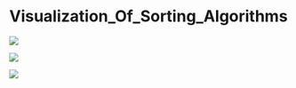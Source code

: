 # Visualization_Of_Sorting_Algorithms

![](https://i.imgur.com/6mBCBZf.gif)

![](https://i.imgur.com/31QpgcV.gif)

![](https://i.imgur.com/JZYOmA9.gif)

